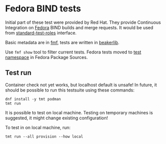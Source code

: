 # Fedora BIND tests

Initial part of these test were provided by Red Hat.
They provide Continuous Integration on [Fedora](https://fedoraproject.org) BIND builds and merge requests.
It would be used from [standard-test-roles](https://docs.fedoraproject.org/en-US/ci/standard-test-roles/) interface.

Basic metadata are in [fmf](https://fmf.readthedocs.io/en/latest/overview.html),
tests are written in [beakerlib](https://github.com/beakerlib/beakerlib).

Use `fmf show` tool to filter current tests.
Fedora tests moved to [test namespace](https://src.fedoraproject.org/tests/bind) in Fedora Package Sources.

## Test run

Container check not yet works, but localhost default is unsafe!
In future, it should be possible to run this testsuite using these commands:

    dnf install -y tmt podman
    tmt run

It is possible to test on local machine. 
Testing on temporary machines is suggested, it might change existing configuration!

To test in on local machine, run:

    tmt run --all provision --how local
